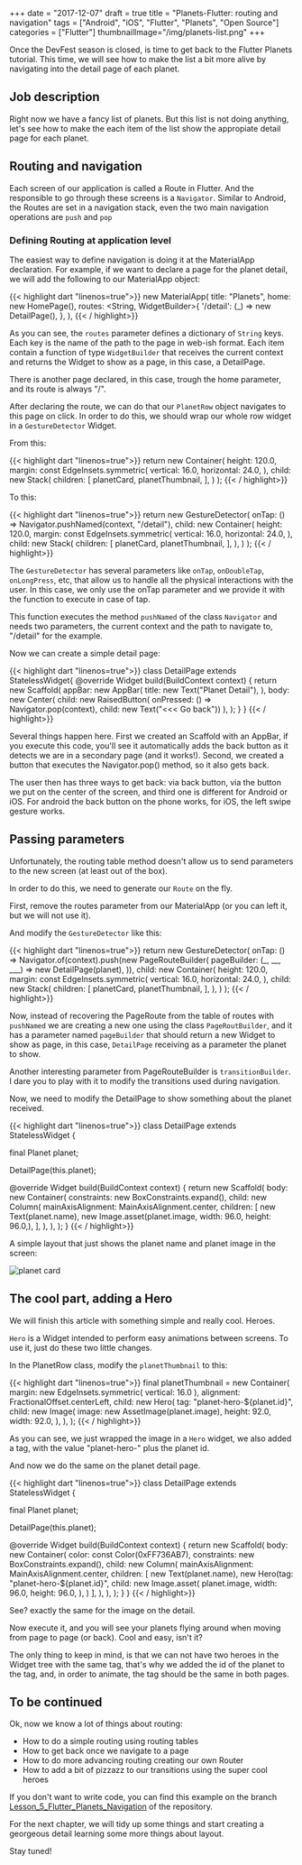 +++
date = "2017-12-07"
draft = true
title = "Planets-Flutter: routing and navigation"
tags = ["Android", "iOS", "Flutter", "Planets", "Open Source"]
categories = ["Flutter"]
thumbnailImage="/img/planets-list.png"
+++

Once the DevFest season is closed, is time to get back to the Flutter Planets tutorial. This time, we will see how to make the list a bit more alive by navigating into the detail page of each planet.

<!--more-->

## Job description

Right now we have a fancy list of planets. But this list is not doing anything, let's see how to make the each item of the list show the appropiate detail page for each planet.

## Routing and navigation

Each screen of our application is called a Route in Flutter. And the responsible to go through these screens is a `Navigator`. Similar to Android, the Routes are set in a navigation stack, even the two main navigation operations are `push` and `pop`


### Defining Routing at application level

The easiest way to define navigation is doing it at the MaterialApp declaration. For example, if we want to declare a page for the planet detail, we will add the following to our MaterialApp object:

{{< highlight dart "linenos=true">}}
new MaterialApp(
  title: "Planets",
  home: new HomePage(),
  routes: <String, WidgetBuilder>{
    '/detail': (_) => new DetailPage(),
  },
),
{{< / highlight>}}

As you can see, the `routes` parameter defines a dictionary of `String` keys. Each key is the name of the path to the page in web-ish format. Each item contain a function of type `WidgetBuilder` that receives the current context and returns the Widget to show as a page, in this case, a DetailPage.

There is another page declared, in this case, trough the home parameter, and its route is always "/".

After declaring the route, we can do that our `PlanetRow` object navigates to this page on click. In order to do this, we should wrap our whole row widget in a `GestureDetector` Widget.

From this:

{{< highlight dart "linenos=true">}}
return new Container(
  height: 120.0,
  margin: const EdgeInsets.symmetric(
    vertical: 16.0,
    horizontal: 24.0,
  ),
  child: new Stack(
    children: <Widget>[
      planetCard,
      planetThumbnail,
    ],
  )
);
{{< / highlight>}}

To this:

{{< highlight dart "linenos=true">}}
return new GestureDetector(
  onTap: () => Navigator.pushNamed(context, "/detail"),
  child: new Container(
    height: 120.0,
    margin: const EdgeInsets.symmetric(
      vertical: 16.0,
      horizontal: 24.0,
    ),
    child: new Stack(
      children: <Widget>[
        planetCard,
        planetThumbnail,
      ],
    ),
  )
);
{{< / highlight>}}

The `GestureDetector` has several parameters like `onTap`, `onDoubleTap`,  `onLongPress`, etc, that allow us to handle all the physical interactions with the user. In this case, we only use the onTap parameter and we provide it with the function to execute in case of tap.

This function executes the method `pushNamed` of the class `Navigator` and needs two parameters, the current context and the path to navigate to, "/detail" for the example.

Now we can create a simple detail page:

{{< highlight dart "linenos=true">}}
class DetailPage extends StatelessWidget{
  @override
  Widget build(BuildContext context) {
    return new Scaffold(
      appBar: new AppBar(
        title: new Text("Planet Detail"),
      ),
      body: new Center(
        child: new RaisedButton(
          onPressed: () => Navigator.pop(context),
          child: new Text("<<< Go back"))
      ),
    );
  }
}
{{< / highlight>}}

Several things happen here. First we created an Scaffold with an AppBar, if you execute this code, you'll see it automatically adds the back button as it detects we are in a secondary page (and it works!). Second, we created a button that executes the Navigator.pop() method, so it also gets back.

The user then has three ways to get back: via back button, via the button we put on the center of the screen, and third one is different for Android or iOS. For android the back button on the phone works, for iOS, the left swipe gesture works.

## Passing parameters

Unfortunately, the routing table method doesn't allow us to send parameters to the new screen (at least out of the box).

In order to do this, we need to generate our `Route` on the fly.

First, remove the routes parameter from our MaterialApp (or you can left it, but we will not use it).

And modify the `GestureDetector` like this:

{{< highlight dart "linenos=true">}}
return new GestureDetector(
  onTap: () => Navigator.of(context).push(new PageRouteBuilder(
    pageBuilder: (_, __, ___) => new DetailPage(planet),
  )),
  child: new Container(
    height: 120.0,
    margin: const EdgeInsets.symmetric(
      vertical: 16.0,
      horizontal: 24.0,
    ),
    child: new Stack(
      children: <Widget>[
        planetCard,
        planetThumbnail,
      ],
    ),
  )
);
{{< / highlight>}}

Now, instead of recovering the PageRoute from the table of routes with `pushNamed` we are creating a new one using the class `PageRoutBuilder`, and it has a parameter named `pageBuilder` that should return a new Widget to show as page, in this case, `DetailPage` receiving as a parameter the planet to show.

Another interesting parameter from PageRouteBuilder is `transitionBuilder`. I dare you to play with it to modify the transitions used during navigation.

Now, we need to modify the DetailPage to show something about the planet received.

{{< highlight dart "linenos=true">}}
class DetailPage extends StatelessWidget {

  final Planet planet;

  DetailPage(this.planet);

  @override
  Widget build(BuildContext context) {
    return new Scaffold(
      body: new Container(
        constraints: new BoxConstraints.expand(),
        child: new Column(
          mainAxisAlignment: MainAxisAlignment.center,
          children: <Widget>[
            new Text(planet.name),
            new Image.asset(planet.image, width: 96.0, height: 96.0,),
          ],
        ),
      ),
    );
  }
{{< / highlight>}}

A simple layout that just shows the planet name and planet image in the screen:

![planet card](/img/sad-planet-detail.jpg)

## The cool part, adding a Hero

We will finish this article with something simple and really cool. Heroes.

`Hero` is a Widget intended to perform easy animations between screens. To use it, just do these two little changes.

In the PlanetRow class, modify the `planetThumbnail` to this:

{{< highlight dart "linenos=true">}}
final planetThumbnail = new Container(
  margin: new EdgeInsets.symmetric(
    vertical: 16.0
  ),
  alignment: FractionalOffset.centerLeft,
  child: new Hero(
      tag: "planet-hero-${planet.id}",
      child: new Image(
      image: new AssetImage(planet.image),
      height: 92.0,
      width: 92.0,
    ),
  ),
);
{{< / highlight>}}

As you can see, we just wrapped the image in a `Hero` widget, we also added a tag, with the value "planet-hero-" plus the planet id.

And now we do the same on the planet detail page.

{{< highlight dart "linenos=true">}}
class DetailPage extends StatelessWidget {

  final Planet planet;

  DetailPage(this.planet);

  @override
  Widget build(BuildContext context) {
    return new Scaffold(
      body: new Container(
        color: const Color(0xFF736AB7),
        constraints: new BoxConstraints.expand(),
        child: new Column(
          mainAxisAlignment: MainAxisAlignment.center,
          children: <Widget>[
            new Text(planet.name),
            new Hero(tag: "planet-hero-${planet.id}",
              child: new Image.asset(
                  planet.image,
                  width: 96.0,
                  height: 96.0,
              ),
            )
          ],
        ),
      ),
    );
  }
}
{{< / highlight>}}

See? exactly the same for the image on the detail. 

Now execute it, and you will see your planets flying around when moving from page to page (or back). Cool and easy, isn't it?

The only thing to keep in mind, is that we can not have two heroes in the Widget tree with the same tag, that's why we added the id of the planet to the tag, and, in order to animate, the tag should be the same in both pages.

## To be continued

Ok, now we know a lot of things about routing:

* How to do a simple routing using routing tables
* How to get back once we navigate to a page
* How to do more advancing routing creating our own Router
* How to add a bit of pizzazz to our transitions using the super cool heroes

If you don't want to write code, you can find this example on the branch [Lesson_5_Flutter_Planets_Navigation](https://github.com/sergiandreplace/flutter_planets_tutorial/tree/Lesson_5_Flutter_Planets_Navigation) of the repository.

For the next chapter, we will tidy up some things and start creating a georgeous detail learning some more things about layout.

Stay tuned!